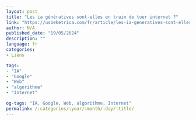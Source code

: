 ```yaml
---
layout: post
title: "Les ia génératives sont-elles en train de tuer internet ?"
link: "https://usbeketrica.com/fr/article/les-ia-generatives-sont-elles-en-train-de-tuer-internet"
author: N/A
published_date: "19/05/2024"
description: ""
language: fr
categories:
- Liens

tags:
- "IA"
- "Google"
- "Web"
- "algorithme"
- "Internet"

og-tags: "IA, Google, Web, algorithme, Internet"
permalink: /:categories/:year/:month/:day/:title/
---
```

